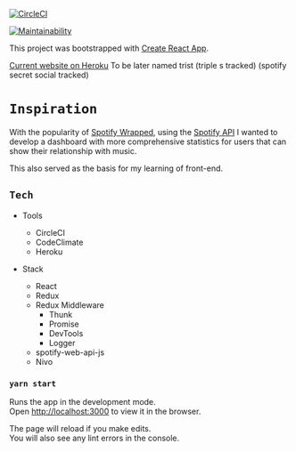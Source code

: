 [![CircleCI](https://circleci.com/gh/anishshah97/spot_yir_redux.svg?style=svg)](https://circleci.com/gh/anishshah97/spot_yir_redux)

[![Maintainability](https://api.codeclimate.com/v1/badges/4314642d2791b4226836/maintainability)](https://codeclimate.com/github/anishshah97/spot_yir_redux/maintainability)

This project was bootstrapped with [Create React App](https://github.com/facebook/create-react-app).

[Current website on Heroku](https://spot-yir.herokuapp.com) To be later named trist (triple s tracked) (spotify secret social tracked)

# `Inspiration`

With the popularity of [Spotify Wrapped](https://www.spotify.com/is/wrapped/),
using the [Spotify API](https://developer.spotify.com/documentation/web-api/reference/) I wanted to develop a dashboard with more comprehensive statistics for users that can show their relationship with music.

This also served as the basis for my learning of front-end.

## `Tech`

* Tools
    * CircleCI
    * CodeClimate
    * Heroku

* Stack
    * React
    * Redux
    * Redux Middleware 
        * Thunk 
        * Promise 
        * DevTools 
        * Logger
    * spotify-web-api-js
    * Nivo


### `yarn start`

Runs the app in the development mode.<br />
Open [http://localhost:3000](http://localhost:3000) to view it in the browser.

The page will reload if you make edits.<br />
You will also see any lint errors in the console.

